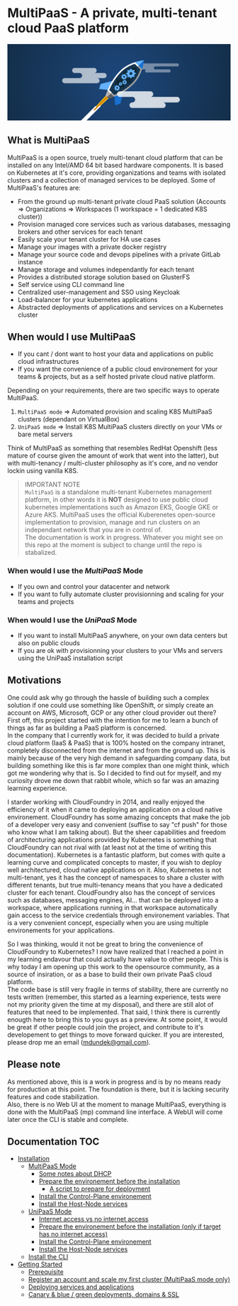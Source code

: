 # MultiPaaS - A private, multi-tenant cloud PaaS platform

![MultiPaaS Banner](./resources/banner.png)


## What is MultiPaaS

MultiPaaS is a open source, truely multi-tenant cloud platform that can be installed on any Intel/AMD 64 bit based hardware components. It is based on Kubernetes at it's core, providing organizations and teams with isolated clusters and a collection of managed services to be deployed. Some of MultiPaaS's features are:

- From the ground up multi-tenant private cloud PaaS solution (Accounts => Organizations => Workspaces (1 workspace = 1 dedicated K8S cluster))
- Provision managed core services such as various databases, messaging brokers and other services for each tenant
- Easily scale your tenant cluster for HA use cases
- Manage your images with a private docker registry
- Manage your source code and devops pipelines with a private GitLab instance
- Manage storage and volumes independantly for each tenant
- Provides a distributed storage solution based on GlusterFS
- Self service using CLI command line 
- Centralized user-management and SSO using Keycloak
- Load-balancer for your kubernetes applications
- Abstracted deployments of applications and services on a Kubernetes cluster 

## When would I use MultiPaaS

- If you cant / dont want to host your data and applications on public cloud infrastructures
- If you want the convenience of a public cloud environement for your teams & projects, but as a self hosted private cloud native platform.
  
Depending on your requirements, there are two specific ways to operate MultiPaaS. 

1. `MultiPaaS mode` => Automated provision and scaling K8S MultiPaaS clusters (dependant on VirtualBox)
2. `UniPaaS mode` => Install K8S MultiPaaS clusters directly on your VMs or bare metal servers

Think of MultiPaaS as something that resembles RedHat Openshift (less mature of course given the amount of work that went into the latter), but with multi-tenancy / multi-cluster philosophy as it's core, and no vendor lockin using vanilla K8S. 

> IMPORTANT NOTE  
> `MultiPaaS` is a standalone multi-tenant Kubernetes management platform, in other words it is __NOT__ designed to use public cloud kubernetes implementations such as Amazon EKS, Google GKE or Azure AKS. MultiPaaS uses the official Kuberenetes open-source implementation to provision, manage and run clusters on an independant network that you are in control of.  
> The documentation is work in progress. Whatever you might see on this repo at the moment is subject to change until the repo is stabalized.

### When would I use the _MultiPaaS_ Mode

- If you own and control your datacenter and network
- If you want to fully automate cluster provisionning and scaling for your teams and projects

### When would I use the _UniPaaS_ Mode

- If you want to install MultiPaaS anywhere, on your own data centers but also on public clouds
- If you are ok with provisionning your clusters to your VMs and servers using the UniPaaS installation script

## Motivations

One could ask why go through the hassle of building such a complex solution if one could use something like OpenShift, or simply create an account on AWS, Microsoft, GCP or any other cloud provider out there? First off, this project started with the intention for me to learn a bunch of things as far as building a PaaS platform is concerned.  
In the company that I currently work for, it was decided to build a private cloud platform (IaaS & PaaS) that is 100% hosted on the company intranet, completely disconnected from the internet and from the ground up. This is mainly because of the very high demand in safeguarding company data, but building something like this is far more complex than one might think, which got me wondering why that is. So I decided to find out for myself, and my curiosity drove me down that rabbit whole, which so far was an amazing learning experience.  

I starder working with CloudFoundry in 2014, and really enjoyed the efficiency of it when it came to deploying an application on a cloud native environement. CloudFoundry has some amazing concepts that make the job of a developer very easy and convenient (suffise to say "cf push" for those who know what I am talking about). But the sheer capabilities and freedom of architecturing applications provided by Kubernetes is something that CloudFoundry can not rival with (at least not at the time of writing this documentation). Kubernetes is a fantastic platform, but comes with quite a learning curve and complicated concepts to master, if you wish to deploy well architectured, cloud native applications on it. Also, Kubernetes is not multi-tenant, yes it has the concept of namespaces to share a cluster with different tenants, but true multi-tenancy means that you have a dedicated cluster for each tenant. CloudFoundry also has the concept of services such as databases, messaging engines, AI... that can be deployed into a workspace, where applications running in that workspace automatically gain access to the service credentials through environement variables. That is a very convenient concept, especially when you are using multiple environements for your applications.  

So I was thinking, would it not be great to bring the convenience of CloudFoundry to Kubernetes? I now have realized that I reached a point in my learning endavour that could actually have value to other people. This is why today I am opening up this work to the opensource community, as a source of insiration, or as a base to build their own private PaaS cloud platform.  
The code base is still very fragile in terms of stability, there are currently no tests written (remember, this started as a learning experience, tests were not my priority given the time at my disposal), and there are still alot of features that need to be implemented. That said, I think there is currently enougth here to bring this to you guys as a preview. At some point, it would be great if other people could join the project, and contribute to it's developement to get things to move forward quicker. If you are interested, please drop me an email (mdundek@gmail.com).

## Please note

As mentioned above, this is a work in progress and is by no means ready for production at this point. The foundation is there, but it is lacking security features and code stabilization.  
Also, there is no Web UI at the moment to manage MultiPaaS, everything is done with the MultiPaaS (mp) command line interface. A WebUI will come later once the CLI is stable and complete.

## Documentation TOC

* [Installation](documentation/INSTALL.md#installation)
  * [MultiPaaS Mode](documentation/INSTALL.md#multipaas-mode)
    * [Some notes about DHCP](documentation/INSTALL.md#some-notes-about-dhcp)
    * [Prepare the environement before the installation](documentation/INSTALL.md#prepare-the-environement-before-the-installation)
      * [A script to prepare for deployment](documentation/INSTALL.md#a-script-to-prepare-for-deployment)
    * [Install the Control-Plane environement](documentation/INSTALL.md#install-the-control-plane-environement)
    * [Install the Host-Node services](documentation/INSTALL.md#install-the-host-node-services)
  * [UniPaaS Mode](documentation/INSTALL.md#unipaas-mode)
    * [Internet access vs no internet access](documentation/INSTALL.md#internet-access-vs-no-internet-access)
    * [Prepare the environement before the installation (only if target has no internet access)](documentation/INSTALL.md#prepare-the-environement-before-the-installation-only-if-target-has-no-internet-access)
    * [Install the Control-Plane environement](documentation/INSTALL.md#install-the-control-plane-environement-1)
    * [Install the Host-Node services](documentation/INSTALL.md#install-the-host-node-services-1)
  * [Install the CLI](documentation/INSTALL.md#install-the-cli)
* [Getting Started](documentation/GETTING-STARTED.md)
  * [Prerequisite](https://github.com/mdundek/multipaas/blob/master/documentation/GETTING-STARTED.md#prerequisite)
  * [Register an account and scale my first cluster (MultiPaaS mode only)](https://github.com/mdundek/multipaas/blob/master/documentation/GETTING-STARTED.md#register-an-account-set-up--scale-my-first-cluster)
  * [Deploying services and applications](https://github.com/mdundek/multipaas/blob/master/documentation/GETTING-STARTED.md#deploying-services--applications)
  * [Canary & blue / green deployments, domains & SSL](https://github.com/mdundek/multipaas/blob/master/documentation/GETTING-STARTED.md#canary-deployments-blue--green-deployment-domain-names--ssl)

